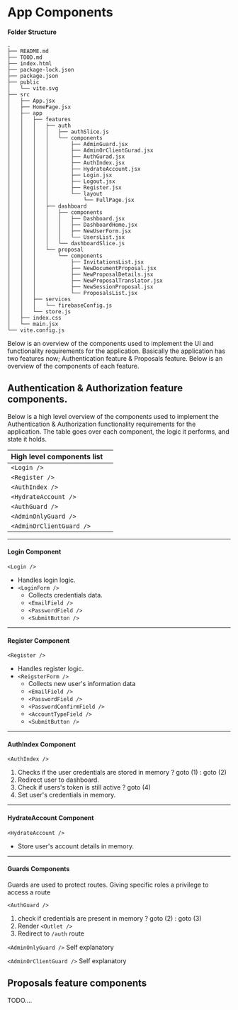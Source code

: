 # App Components

**Folder Structure** 

```
.
├── README.md
├── TOOD.md
├── index.html
├── package-lock.json
├── package.json
├── public
│   └── vite.svg
├── src
│   ├── App.jsx
│   ├── HomePage.jsx
│   ├── app
│   │   ├── features
│   │   │   ├── auth
│   │   │   │   ├── authSlice.js
│   │   │   │   └── components
│   │   │   │       ├── AdminGuard.jsx
│   │   │   │       ├── AdminOrClientGurad.jsx
│   │   │   │       ├── AuthGurad.jsx
│   │   │   │       ├── AuthIndex.jsx
│   │   │   │       ├── HydrateAccount.jsx
│   │   │   │       ├── Login.jsx
│   │   │   │       ├── Logout.jsx
│   │   │   │       ├── Register.jsx
│   │   │   │       └── layout
│   │   │   │           └── FullPage.jsx
│   │   │   ├── dashboard
│   │   │   │   ├── components
│   │   │   │   │   ├── Dashboard.jsx
│   │   │   │   │   ├── DashboardHome.jsx
│   │   │   │   │   ├── NewUserForm.jsx
│   │   │   │   │   └── UsersList.jsx
│   │   │   │   └── dashboardSlice.js
│   │   │   └── proposal
│   │   │       └── components
│   │   │           ├── InvitationsList.jsx
│   │   │           ├── NewDocumentProposal.jsx
│   │   │           ├── NewProposalDetails.jsx
│   │   │           ├── NewProposalTranslator.jsx
│   │   │           ├── NewSessionProposal.jsx
│   │   │           └── ProposalsList.jsx
│   │   ├── services
│   │   │   └── firebaseConfig.js
│   │   └── store.js
│   ├── index.css
│   └── main.jsx
└── vite.config.js
```

Below is an overview of the components used to implement the UI and functionality requirements for the application. Basically the application has two features now; Authentication feature & Proposals feature. Below is an overview of the components of each feature.

## Authentication & Authorization feature components.
Below is a high level overview of the components used to implement the Authentication & Authorization functionality requirements for the application. The table goes over each component, the logic it performs, and state it holds.

| High level components list |  |
|--|--|
| `<Login />` |  |
| `<Register />` |  |
| `<AuthIndex />` |  |
| `<HydrateAccount />` |  |
| `<AuthGuard />` |  |
| `<AdminOnlyGuard />` |  |
| `<AdminOrClientGuard />` |  |

---

#### Login Component

`<Login />`
 - Handles login logic.
 - `<LoginForm />`
	 - Collects credentials data.
	 - `<EmailField />`
	 - `<PasswordField />` 
	 - `<SubmitButton />` 
---

#### Register Component
`<Register />`
- Handles register logic.
- `<ReigsterForm />` 
	- Collects new user's information data
	- `<EmailField />`
	- `<PasswordField />`
	- `<PasswordConfirmField />`
	- `<AccountTypeField />`
	- `<SubmitButton />`
---

#### AuthIndex Component
`<AuthIndex />`
1. Checks if the user credentials are stored in memory ? goto (1) : goto (2)
2. Redirect user to dashboard.
3. Check if users's token is still active ? goto (4)
4. Set user's credentials in memory.
---

#### HydrateAccount Component 
`<HydrateAccount />`
- Store user's account details in memory.
---

#### Guards Components
Guards are used to protect routes. Giving specific roles a privilege to access a route

`<AuthGuard />`
1. check if credentials are present in memory ? goto (2) : goto (3)
2. Render `<Outlet />`
3. Redirect to `/auth` route

`<AdminOnlyGuard />`
Self explanatory

`<AdminOrClientGuard />`
Self explanatory


## Proposals feature components
TODO....

